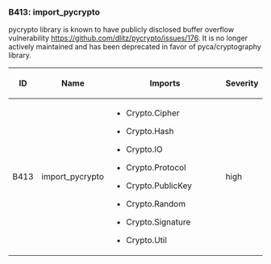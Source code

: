 ### B413: import\_pycrypto

pycrypto library is known to have publicly disclosed buffer overflow
vulnerability <https://github.com/dlitz/pycrypto/issues/176>. It is no
longer actively maintained and has been deprecated in favor of
pyca/cryptography library.

<table>
<colgroup>
<col style="width: 8%" />
<col style="width: 28%" />
<col style="width: 49%" />
<col style="width: 15%" />
</colgroup>
<thead>
<tr class="header">
<th><p>ID</p></th>
<th><p>Name</p></th>
<th><p>Imports</p></th>
<th><p>Severity</p></th>
</tr>
</thead>
<tbody>
<tr class="odd">
<td><p>B413</p></td>
<td><p>import_pycrypto</p></td>
<td><ul>
<li><p>Crypto.Cipher</p></li>
<li><p>Crypto.Hash</p></li>
<li><p>Crypto.IO</p></li>
<li><p>Crypto.Protocol</p></li>
<li><p>Crypto.PublicKey</p></li>
<li><p>Crypto.Random</p></li>
<li><p>Crypto.Signature</p></li>
<li><p>Crypto.Util</p></li>
</ul></td>
<td><p>high</p></td>
</tr>
</tbody>
</table>

